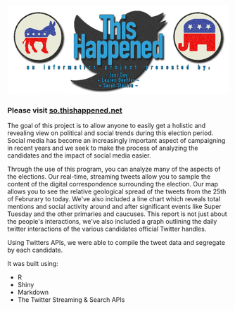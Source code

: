 ![Header](www/header2.png)

### Please visit [so.thishappened.net](http://so.thishappened.net)


The goal of this project is to allow anyone to easily get a holistic and revealing view on political and social trends during this election period. Social media has become an increasingly important aspect of campaigning in recent years and we seek to make the process of analyzing the candidates and the impact of social media easier.

Through the use of this program, you can analyze many of the aspects of the elections. Our real-time, streaming tweets allow you to sample the content of the digital correspondence surrounding the election. Our map allows you to see the relative geological spread of the tweets from the 25th of Februrary to today. We've also included a line chart which reveals total mentions and social activity around and after significant events like Super Tuesday and the other primaries and caucuses. This report is not just about the people's interactions, we've also included a graph outlining the daily twitter interactions of the various candidates official Twitter handles.

Using Twitters APIs, we were able to compile the tweet data and segregate by each candidate.

It was built using:

- R
- Shiny
- Markdown
- The Twitter Streaming & Search APIs
